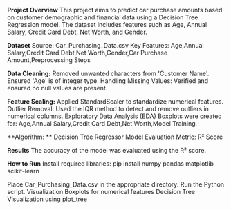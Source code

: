 **Project Overview**
This project aims to predict car purchase amounts based on customer demographic and financial data using a Decision Tree Regression model. The dataset includes features such as Age, Annual Salary, Credit Card Debt, Net Worth, and Gender.

**Dataset**
Source: Car_Purchasing_Data.csv
Key Features:
Age,Annual Salary,Credit Card Debt,Net Worth,Gender,Car Purchase Amount,Preprocessing Steps

**Data Cleaning:**
Removed unwanted characters from 'Customer Name'.
Ensured 'Age' is of integer type.
Handling Missing Values:
Verified and ensured no null values are present.

**Feature Scaling:**
Applied StandardScaler to standardize numerical features.
Outlier Removal:
Used the IQR method to detect and remove outliers in numerical columns.
Exploratory Data Analysis (EDA)
Boxplots were created for:
Age,Annual Salary,Credit Card Debt,Net Worth,Model Training,

**Algorithm: **
Decision Tree Regressor
Model Evaluation Metric: R² Score

**Results**
The accuracy of the model was evaluated using the R² score.

**How to Run**
Install required libraries:
pip install numpy pandas matplotlib scikit-learn

Place Car_Purchasing_Data.csv in the appropriate directory.
Run the Python script.
Visualization
Boxplots for numerical features
Decision Tree Visualization using plot_tree

